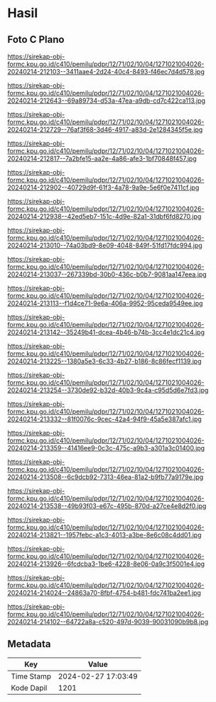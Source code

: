 # Hasil

## Foto C Plano

https://sirekap-obj-formc.kpu.go.id/c410/pemilu/pdpr/12/71/02/10/04/1271021004026-20240214-212103--3411aae4-2d24-40c4-8493-f46ec7d4d578.jpg

https://sirekap-obj-formc.kpu.go.id/c410/pemilu/pdpr/12/71/02/10/04/1271021004026-20240214-212643--69a89734-d53a-47ea-a9db-cd7c422ca113.jpg

https://sirekap-obj-formc.kpu.go.id/c410/pemilu/pdpr/12/71/02/10/04/1271021004026-20240214-212729--76af3f68-3d46-4917-a83d-2e1284345f5e.jpg

https://sirekap-obj-formc.kpu.go.id/c410/pemilu/pdpr/12/71/02/10/04/1271021004026-20240214-212817--7a2bfe15-aa2e-4a86-afe3-1bf70848f457.jpg

https://sirekap-obj-formc.kpu.go.id/c410/pemilu/pdpr/12/71/02/10/04/1271021004026-20240214-212902--40729d9f-61f3-4a78-9a9e-5e6f0e7411cf.jpg

https://sirekap-obj-formc.kpu.go.id/c410/pemilu/pdpr/12/71/02/10/04/1271021004026-20240214-212938--42ed5eb7-151c-4d9e-82a1-31dbf6fd8270.jpg

https://sirekap-obj-formc.kpu.go.id/c410/pemilu/pdpr/12/71/02/10/04/1271021004026-20240214-213010--74a03bd9-8e09-4048-849f-51fd17fdc994.jpg

https://sirekap-obj-formc.kpu.go.id/c410/pemilu/pdpr/12/71/02/10/04/1271021004026-20240214-213037--267339bd-30b0-436c-b0b7-9081aa147eea.jpg

https://sirekap-obj-formc.kpu.go.id/c410/pemilu/pdpr/12/71/02/10/04/1271021004026-20240214-213113--f1d4ce71-9e6a-406a-9952-95ceda9549ee.jpg

https://sirekap-obj-formc.kpu.go.id/c410/pemilu/pdpr/12/71/02/10/04/1271021004026-20240214-213142--35249b41-dcea-4b46-b74b-3cc4e1dc21c4.jpg

https://sirekap-obj-formc.kpu.go.id/c410/pemilu/pdpr/12/71/02/10/04/1271021004026-20240214-213225--1380a5e3-6c33-4b27-b186-8c86fecf1139.jpg

https://sirekap-obj-formc.kpu.go.id/c410/pemilu/pdpr/12/71/02/10/04/1271021004026-20240214-213254--3730de92-b32d-40b3-9c4a-c95d5d6e7fd3.jpg

https://sirekap-obj-formc.kpu.go.id/c410/pemilu/pdpr/12/71/02/10/04/1271021004026-20240214-213332--81f0076c-9cec-42a4-94f9-45a5e387afc1.jpg

https://sirekap-obj-formc.kpu.go.id/c410/pemilu/pdpr/12/71/02/10/04/1271021004026-20240214-213359--41416ee9-0c3c-475c-a9b3-a301a3c01400.jpg

https://sirekap-obj-formc.kpu.go.id/c410/pemilu/pdpr/12/71/02/10/04/1271021004026-20240214-213508--6c9dcb92-7313-46ea-81a2-b9fb77a9179e.jpg

https://sirekap-obj-formc.kpu.go.id/c410/pemilu/pdpr/12/71/02/10/04/1271021004026-20240214-213538--49b93f03-e67c-495b-870d-a27ce4e8d2f0.jpg

https://sirekap-obj-formc.kpu.go.id/c410/pemilu/pdpr/12/71/02/10/04/1271021004026-20240214-213821--1957febc-a1c3-4013-a3be-8e6c08c4dd01.jpg

https://sirekap-obj-formc.kpu.go.id/c410/pemilu/pdpr/12/71/02/10/04/1271021004026-20240214-213926--6fcdcba3-1be6-4228-8e06-0a9c3f5001e4.jpg

https://sirekap-obj-formc.kpu.go.id/c410/pemilu/pdpr/12/71/02/10/04/1271021004026-20240214-214024--24863a70-8fbf-4754-b481-fdc741ba2ee1.jpg

https://sirekap-obj-formc.kpu.go.id/c410/pemilu/pdpr/12/71/02/10/04/1271021004026-20240214-214102--64722a8a-c520-497d-9039-90031090b9b8.jpg


## Metadata

| Key        | Value               |
| ---------- | ------------------- |
| Time Stamp | 2024-02-27 17:03:49 |
| Kode Dapil | 1201                |



